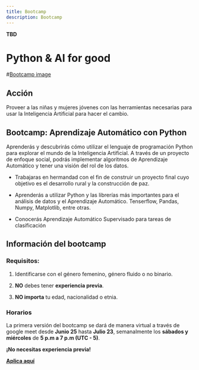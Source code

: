 ```yaml
---
title: Bootcamp
description: Bootcamp
---
```


**TBD**

# Python & AI for good

#[Bootcamp image](https://hub.laboratoria.la/hubfs/Talent%20Fest%20SAP003-18-1-1.jpg)

## Acción

Proveer a las niñas y mujeres jóvenes con las herramientas necesarias para usar la Inteligencia Artificial para hacer el cambio.

## Bootcamp: Aprendizaje Automático con Python

Aprenderás y descubrirás cómo utilizar el lenguaje de programación Python para explorar el mundo de la Inteligencia Artificial. A través de un proyecto de enfoque social, podrás implementar algoritmos de Aprendizaje Automático y tener una visión del rol de los datos.

- Trabajaras en hermandad con el fin de construir un proyecto final cuyo objetivo es el desarrollo rural y la construcción de paz.

- Aprenderás a utilizar Python y las librerías más importantes para el análisis de datos y el Aprendizaje Automático. Tenserflow, Pandas, Numpy, Matplotlib, entre otras.

- Conocerás Aprendizaje Automático Supervisado para tareas de clasificación

## Información del bootcamp

### Requisitos:

1. Identificarse con el género femenino, género fluido o no binario.

2. **NO** debes tener **experiencia previa**.

3. **NO importa** tu edad, nacionalidad o etnia.

### Horarios

La primera versión del bootcamp se dará de manera virtual a través de google meet desde **Junio 25** hasta **Julio 23**, semanalmente los **sábados y miércoles** de **5 p.m a 7 p.m (UTC - 5)**.

**¡No necesitas experiencia previa!**

**[Aplica aquí](https://lu.ma/community/com-LBpC9Ik73ZEJvnj/apply)**
